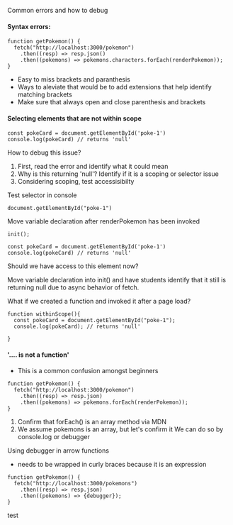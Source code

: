 Common errors and how to debug

#### Syntax errors:

```
function getPokemon() {
  fetch("http://localhost:3000/pokemon")
    .then((resp) => resp.json()
    .then((pokemons) => pokemons.characters.forEach(renderPokemon));
}
```

- Easy to miss brackets and paranthesis
- Ways to aleviate that would be to add extensions that help identify matching brackets
- Make sure that always open and close parenthesis and brackets

#### Selecting elements that are not within scope

```
const pokeCard = document.getElementById('poke-1')
console.log(pokeCard) // returns 'null'
```

How to debug this issue?

1. First, read the error and identify what it could mean
2. Why is this returning 'null'? Identify if it is a scoping or selector issue
3. Considering scoping, test accessisibilty

Test selector in console

```
document.getElementById("poke-1")
```

Move variable declaration after renderPokemon has been invoked

```
init();

const pokeCard = document.getElementById('poke-1')
console.log(pokeCard) // returns 'null'
```

Should we have access to this element now?

Move variable declaration into init() and have students identify that it still is returning null due to async behavior of fetch.

What if we created a function and invoked it after a page load?

```
function withinScope(){
  const pokeCard = document.getElementById("poke-1");
  console.log(pokeCard); // returns 'null'

}
```

#### '.... is not a function'

- This is a common confusion amongst beginners

```
function getPokemon() {
  fetch("http://localhost:3000/pokemon")
    .then((resp) => resp.json)
    .then((pokemons) => pokemons.forEach(renderPokemon));
}
```

1. Confirm that forEach() is an array method via MDN
2. We assume pokemons is an array, but let's confirm it
   We can do so by console.log or debugger

Using debugger in arrow functions

- needs to be wrapped in curly braces because it is an expression

```
function getPokemon() {
  fetch("http://localhost:3000/pokemons")
    .then((resp) => resp.json)
    .then((pokemons) => {debugger});
}
```

test
